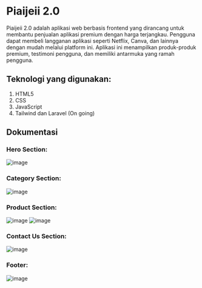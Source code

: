 # Piaijeii 2.0
Piaijeii 2.0 adalah aplikasi web berbasis frontend yang dirancang untuk membantu penjualan aplikasi premium dengan harga terjangkau. Pengguna dapat membeli langganan aplikasi seperti Netflix, Canva, dan lainnya dengan mudah melalui platform ini. Aplikasi ini menampilkan produk-produk premium, testimoni pengguna, dan memiliki antarmuka yang ramah pengguna.

## Teknologi yang digunakan:
1. HTML5
2. CSS
3. JavaScript
4. Tailwind dan Laravel (On going)

## Dokumentasi
### Hero Section:
![image](https://github.com/user-attachments/assets/811c2816-f288-4aa5-9089-acba435357ba)

### Category Section:
![image](https://github.com/user-attachments/assets/e059822b-8e9a-4784-8480-d2000b77a5dd)

### Product Section:
![image](https://github.com/user-attachments/assets/cfdea2b1-1c89-426e-8146-ae9b79246059)
![image](https://github.com/user-attachments/assets/cd33ff79-ed06-4c6d-9c93-19f36c9635b6)

### Contact Us Section:
![image](https://github.com/user-attachments/assets/be351415-b8f7-45ae-8670-a53e7dd2bfb4)

### Footer:
![image](https://github.com/user-attachments/assets/859c960f-c7a7-4174-8ea8-c5e5b9890a39)







